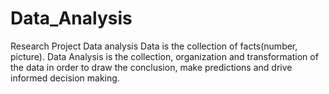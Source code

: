 # Data_Analysis
Research Project Data analysis 
Data is the collection of facts(number, picture). Data Analysis is the collection, organization and transformation of the data in order to draw the conclusion, make predictions and drive informed decision making.
